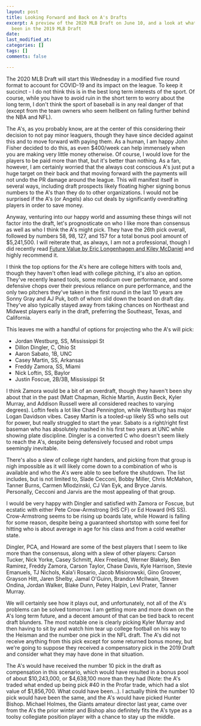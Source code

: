 ```yaml
---
layout: post
title: Looking Forward and Back on A's Drafts
excerpt: A preview of the 2020 MLB Draft on June 10, and a look at what might have
  been in the 2019 MLB Draft
date: 
last_modified_at: 
categories: []
tags: []
comments: false

---
```

The 2020 MLB Draft will start this Wednesday in a modified five round format to account for COVID-19 and its impact on the league. To keep it succinct - I do not think this is in the best long term interests of the sport. Of course, while you have to avoid ruin in the short term to worry about the long term, I don't think the sport of baseball is in any real danger of that (except from the team owners who seem hellbent on falling further behind the NBA and NFL).

The A's, as you probably know, are at the center of this considering their decision to not pay minor leaguers, though they have since decided against this and to move forward with paying them. As a human, I am happy John Fisher decided to do this, as even $400/week can help immensely when you are making very little money otherwise. Of course, I would love for the players to be paid more than that, but it's better than nothing. As a fan, however, I am certainly worried that the always cost conscious A's just put a huge target on their back and that moving forward with the payments will not undo the PR damage around the league. This will manifest itself in several ways, including draft prospects likely floating higher signing bonus numbers to the A's than they do to other organizations. I would not be surprised if the A's (or Angels) also cut deals by significantly overdrafting players in order to save money.

Anyway, venturing into our happy world and assuming these things will not factor into the draft, let's prognosticate on who I like more than consensus as well as who I think the A's might pick. They have the 26th pick overall, followed by numbers 58, 98, 127, and 157 for a total bonus pool amount of $5,241,500. I will reiterate that, as always, I am not a professional, though I did recently read [Future Value by Eric Longenhagen and Kiley McDaniel](https://www.triumphbooks.com/future-value-products-9781629377674.php) and highly recommend it.

I think the top options for the A's here are college hitters with tools and, though they haven't often lead with college pitching, it's also an option. They've recently leaned tools, some modicum over performance, and some defensive chops over their previous reliance on pure performance, and the only two pitchers they've taken in the first round in the last 10 years are Sonny Gray and AJ Puk, both of whom slid down the board on draft day. They've also typically stayed away from taking chances on Northeast and Midwest players early in the draft, preferring the Southeast, Texas, and California.

This leaves me with a handful of options for projecting who the A's will pick:

* Jordan Westburg, SS, Mississippi St
* Dillon Dingler, C, Ohio St
* Aaron Sabato, 1B, UNC
* Casey Martin, SS, Arkansas
* Freddy Zamora, SS, Miami
* Nick Loftin, SS, Baylor
* Justin Foscue, 2B/3B, Mississippi St

I think Zamora would be a bit of an overdraft, though they haven't been shy about that in the past (Matt Chapman, Richie Martin, Austin Beck, Kyler Murray, and Addison Russell were all considered reaches to varying degrees). Loftin feels a lot like Chad Pennington, while Westburg has major Logan Davidson vibes. Casey Martin is a tooled-up likely SS who sells out for power, but really struggled to start the year. Sabato is a right/right first baseman who has absolutely mashed in his first two years at UNC while showing plate discipline. Dingler is a converted C who doesn't seem likely to reach the A's, despite being defensively focused and robot umps seemingly inevitable.

There's also a slew of college right handers, and picking from that group is nigh impossible as it will likely come down to a combination of who is available and who the A's were able to see before the shutdown. The list includes, but is not limited to, Slade Cecconi, Bobby Miller, Chris McMahon, Tanner Burns, Carmen Mlodzinski, CJ Van Eyk, and Bryce Jarvis. Personally, Cecconi and Jarvis are the most appealing of that group.

I would be very happy with Dingler and satisfied with Zamora or Foscue, but ecstatic with either Pete Crow-Armstrong (HS CF) or Ed Howard (HS SS). Crow-Armstrong seems to be rising up boards late, while Howard is falling for some reason, despite being a guaranteed shortstop with some feel for hitting who is about average in age for his class and from a cold weather state.

Dingler, PCA, and Howard are some of the best players that I seem to like more than the consensus, along with a slew of other players: Carson Tucker, Nick Yorke, Casey Schmitt, Alex Freeland, Werner Blakely, Ben Ramirez, Freddy Zamora, Carson Taylor, Chase Davis, Kyle Harrison, Stevie Emanuels, TJ Nichols, Kala'i Rosario, Jacob Misiorowski, Gino Groover, Grayson Hitt, Jaren Shelby, Jamal O'Guinn, Brandon McIlwain, Steven Ondina, Jordan Walker, Blake Dunn, Petey Halpin, Levi Prater, Tanner Murray.

We will certainly see how it plays out, and unfortunately, not all of the A's problems can be solved tomorrow. I am getting more and more down on the A's long term future, and a decent amount of that can be tied back to recent draft blunders. The most notable one is clearly picking Kyler Murray and then having to sit by and watch him tear up college football on his way to the Heisman and the number one pick in the NFL draft. The A's did not receive anything from this pick except for some returned bonus money, but we're going to suppose they received a compensatory pick in the 2019 Draft and consider what they may have done in that situation.

The A's would have received the number 10 pick in the draft as compensation in this scenario, which would have resulted in a bonus pool of about $10,243,000, or $4,638,100 more than they had (Note: the A's traded what ended up being pick #40 in the Profar trade, which had a slot value of $1,856,700. What could have been...). I actually think the number 10 pick would have been the same, and the A's would have picked Hunter Bishop. Michael Holmes, the Giants amateur director last year, came over from the A's the prior winter and Bishop also definitely fits the A's type as a toolsy collegiate position player with a chance to stay up the middle. 